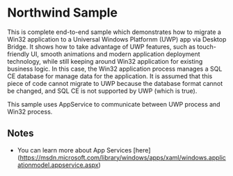 # Northwind Sample

This is complete end-to-end sample which demonstrates how to migrate a Win32 application to a Universal Windows Platfornm (UWP) app via Desktop Bridge. It shows how to take advantage of UWP features, such as touch-friendly UI, smooth animations and modern application deployment technology, while still keeping around Win32 application for existing business logic. In this case, the Win32 application process manages a SQL CE database for manage data for the application. It is assumed that this piece of code cannot migrate to UWP because the database format cannot be changed, and SQL CE is not supported by UWP (which is true).

This sample uses AppService to communicate between UWP process and Win32 process.


Notes
------
- You can learn more about App Services [here] (https://msdn.microsoft.com/library/windows/apps/xaml/windows.applicationmodel.appservice.aspx)